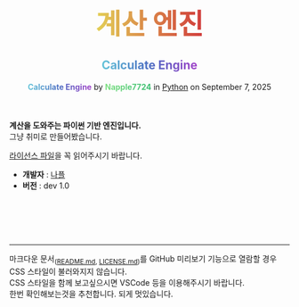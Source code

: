 # <div style="text-align: center; font-size: 50px; margin-top: 70px; font-weight: 900;"><span style="color: transparent; background: text linear-gradient(to right, #e3d056, #d13b3b);">계산 엔진</span></div>

## <div style="text-align: center;"><span style="color: transparent; background: text linear-gradient(to right, #64c5d9, #4c6dc2, #a142c9); font-weight: 700;">Calculate Engine</span></div>

<div style="text-align: center;"><span style="color: transparent; background: text linear-gradient(to right, #64c5d9, #4c6dc2, #a142c9); font-weight: 700;">Calculate Engine</span> by <a href="https://theseed.io/w/틀:나플/계정 및 연습장 목록" style="color: transparent; background: text linear-gradient(to right, #80e085, #39bd70); font-weight: 700;">Napple7724</a> in <a href="https://python.org">Python</a> on September 7, 2025</div>

<div style="margin-bottom: 50px;"></div>

**계산을 도와주는 파이썬 기반 엔진입니다.**  
그냥 취미로 만들어봤습니다.

[라이선스 파일](LICENSE.md)을 꼭 읽어주시기 바랍니다.

* **개발자** : [나플](https://theseed.io/w/틀:나플/계정%20및%20연습장%20목록)
* **버전** : dev 1.0

<br><br><br><br>

---
마크다운 문서<sub>([README.md](README.md), [LICENSE.md](LICENSE.md))</sub>를 GitHub 미리보기 기능으로 열람할 경우 CSS 스타일이 불러와지지 않습니다.  
CSS 스타일을 함께 보고싶으시면 VSCode 등을 이용해주시기 바랍니다.  
한번 확인해보는것을 추천합니다. 되게 멋있습니다.
